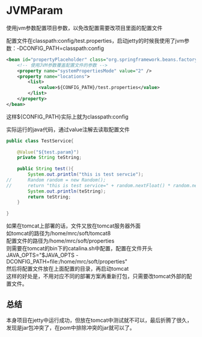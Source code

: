 # JVMParam
使用jvm参数配置项目参数，以免改配置需要改项目里面的配置文件

配置文件在classpath:config/test.properties，启动jetty的时候我使用了jvm参数：-DCONFIG_PATH=classpath:config

```xml
<bean id="propertyPlaceholder" class="org.springframework.beans.factory.config.PropertyPlaceholderConfigurer">
	<!-- 使用JVM参数覆盖配置文件的参数 -->
	<property name="systemPropertiesMode" value="2" />
	<property name="locations">
		<list>
			<value>${CONFIG_PATH}/test.properties</value>
		</list>
	</property>
</bean>
```
这样${CONFIG_PATH}实际上就为classpath:config

实际运行的java代码，通过value注解去读取配置文件
```java
public class TestService{
	
	@Value("${test.param}")
	private String teString;
	
	public String test(){
		System.out.println("this is test servcie");
//		Random random = new Random();
//		return "this is test service=" + random.nextFloat() * random.nextFloat();
		System.out.println(teString);
		return teString;
	}
	
}
```
如果在tomcat上部署的话，文件又放在tomcat服务器外面<br/>
如tomcat的路径为/home/mrc/soft/tomcat8<br/>
配置文件的路径为/home/mrc/soft/properties<br/>
则需要在tomcat的bin下的catalina.sh中配置，配置在文件开头<br/>
JAVA_OPTS="$JAVA_OPTS -DCONFIG_PATH=file:/home/mrc/soft/properties"<br/>
然后将配置文件放在上面配置的目录，再启动tomcat<br/>
这样的好处是，不用对应不同的部署方案再重新打包，只需要改tomcat外部的配置文件。

## 总结
本身项目在jetty中运行成功，但放在tomcat中测试就不可以，最后折腾了很久，发现是jar包冲突了，在pom中排除冲突的jar就可以了。

